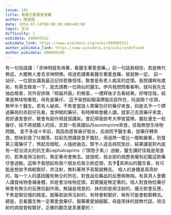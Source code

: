 ```yaml
---
issue: 181
title: 看醫生敢著愛食藥
author: 陳憲國
date: 2016-07-14T00:00:00.000+08:00
topic: 生活
difficulty: 1
wikidata: Q98095552
wikidata_link: https://www.wikidata.org/wiki/Q98095552
author_wikidata_link: https://www.wikidata.org/wiki/undefined
author_wikidata: Q98096340
---
```

有一句俗語講：「求神明就有毋著，看醫生著愛食藥。」前一句話我相信，若是無代無誌，大概無人會去求神問佛。毋過若講著看醫生著愛食藥，彼就無一定。
前一站仔，一位朋友講我最近記持若像怪怪，敢會是有老人痴呆的症頭。我想講嘛有歲矣，有需去檢查一下，就去請教一位熟似的醫生。伊共我問問看看咧，就叫我先去抽血檢查，另外安排做『核磁共振』的檢查，一禮拜後才去看結果。好哩佳哉，結果是無啥物重耽，毋免食藥仔。
這予我想起細漢蹛踮庒跤所在，阮遐兩个庄頭，無甲半个醫生。若有人破病，干焦會當提人寄藥包仔的藥仔來食，抑是去予一个蹛過藥局的赤跤仔先看，食伊開的藥仔。有時陣嘛會聽人講，就家己去買藥仔來食，若好運食會好，敢會有副作用就僫講矣。會記得我欲考大學彼當陣，腹肚邊生一粒癰仔，姑不將就聽人的話，去買一粒美國仙丹auromycine來食，佳哉無發生啥物問題。
差不多成十年前，我因為感冒鼻仔發炎，去病院予醫生看，提藥仔轉來食，想袂到食了吐閣落，拄起先想講是食歹腹肚，毋過煞一擺比一擺較嚴重，到食第三擺藥仔了，煞起烏暗眩，人強欲曲去。緊予人送去病院急診，結果講是對內底有一粒治消炎的抗生素cephalosprins（『頭孢子素』）過敏，醫生講好佳哉是用食的，若準是用注射的，無定著命會無去。就按呢，我全部的病歷表攏有記載這款藥仔會過敏。這嘛予我想起有兩个朋友佮我仝款症頭，去予𪜶真熟似的醫生看，有可能是想欲予病較緊好，共注射，無料著煞予真緊就轉去。
咱人的身體是真奇妙的，每一个人的基因攏有無仝的所在，對食品佮藥品的反應嘛無相。有真濟人會聽人講食啥物會補身體，抑是會治啥物症頭，其實攏是無定著的。咱人對食物佮藥仔嘛會有無仝的反應佮副作用。無論是用食的、抹的抑是用注射的，攏仝款會反應，干焦是緊佮慢的精差。服藥若欲用注射的，有時會較緊好，嘛有可能會較緊轉去。
總是，去看醫生無一定著愛食藥仔，服藥著愛誠細膩，毋是用抹的就無代誌，用注射的病就會較緊好，正確的觀念是真重要的！